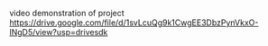 video demonstration of project
https://drive.google.com/file/d/1svLcuQg9k1CwgEE3DbzPynVkxO-lNgD5/view?usp=drivesdk

